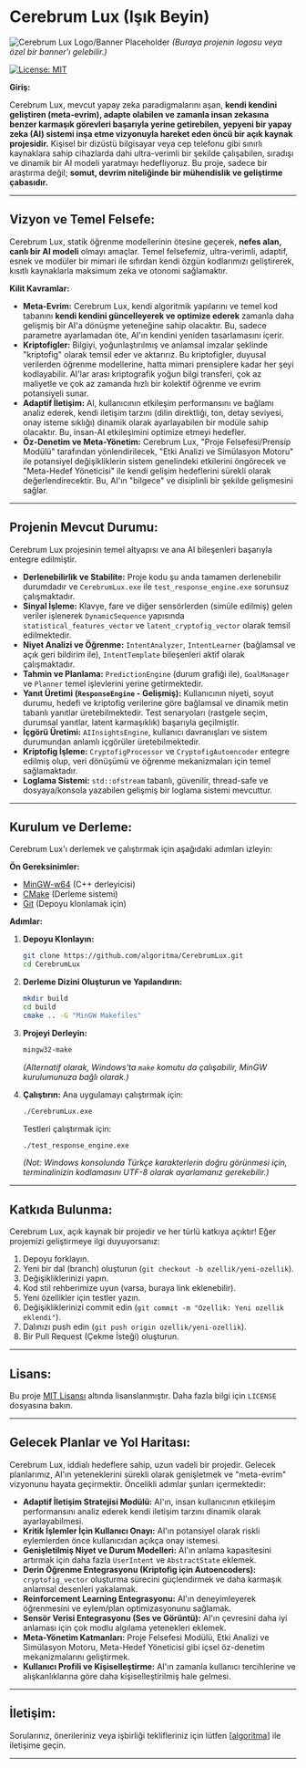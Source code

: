 # Cerebrum Lux (Işık Beyin)

![Cerebrum Lux Logo/Banner Placeholder](https://via.placeholder.com/150x50?text=Cerebrum+Lux+Logo) 
*(Buraya projenin logosu veya özel bir banner'ı gelebilir.)*

[![License: MIT](https://img.shields.io/badge/License-MIT-yellow.svg)](https://opensource.org/licenses/MIT)

**Giriş:**

Cerebrum Lux, mevcut yapay zeka paradigmalarını aşan, **kendi kendini geliştiren (meta-evrim), adapte olabilen ve zamanla insan zekasına benzer karmaşık görevleri başarıyla yerine getirebilen, yepyeni bir yapay zeka (AI) sistemi inşa etme vizyonuyla hareket eden öncü bir açık kaynak projesidir.** Kişisel bir dizüstü bilgisayar veya cep telefonu gibi sınırlı kaynaklara sahip cihazlarda dahi ultra-verimli bir şekilde çalışabilen, sıradışı ve dinamik bir AI modeli yaratmayı hedefliyoruz. Bu proje, sadece bir araştırma değil; **somut, devrim niteliğinde bir mühendislik ve geliştirme çabasıdır.**

---

## **Vizyon ve Temel Felsefe:**

Cerebrum Lux, statik öğrenme modellerinin ötesine geçerek, **nefes alan, canlı bir AI modeli** olmayı amaçlar. Temel felsefemiz, ultra-verimli, adaptif, esnek ve modüler bir mimari ile sıfırdan kendi özgün kodlarımızı geliştirerek, kısıtlı kaynaklarla maksimum zeka ve otonomi sağlamaktır.

**Kilit Kavramlar:**

*   **Meta-Evrim:** Cerebrum Lux, kendi algoritmik yapılarını ve temel kod tabanını **kendi kendini güncelleyerek ve optimize ederek** zamanla daha gelişmiş bir AI'a dönüşme yeteneğine sahip olacaktır. Bu, sadece parametre ayarlamadan öte, AI'ın kendini yeniden tasarlamasını içerir.
*   **Kriptofigler:** Bilgiyi, yoğunlaştırılmış ve anlamsal imzalar şeklinde "kriptofig" olarak temsil eder ve aktarırız. Bu kriptofigler, duyusal verilerden öğrenme modellerine, hatta mimari prensiplere kadar her şeyi kodlayabilir. AI'lar arası kriptografik yoğun bilgi transferi, çok az maliyetle ve çok az zamanda hızlı bir kolektif öğrenme ve evrim potansiyeli sunar.
*   **Adaptif İletişim:** AI, kullanıcının etkileşim performansını ve bağlamı analiz ederek, kendi iletişim tarzını (dilin direktliği, ton, detay seviyesi, onay isteme sıklığı) dinamik olarak ayarlayabilen bir modüle sahip olacaktır. Bu, insan-AI etkileşimini optimize etmeyi hedefler.
*   **Öz-Denetim ve Meta-Yönetim:** Cerebrum Lux, "Proje Felsefesi/Prensip Modülü" tarafından yönlendirilecek, "Etki Analizi ve Simülasyon Motoru" ile potansiyel değişikliklerin sistem genelindeki etkilerini öngörecek ve "Meta-Hedef Yöneticisi" ile kendi gelişim hedeflerini sürekli olarak değerlendirecektir. Bu, AI'ın "bilgece" ve disiplinli bir şekilde gelişmesini sağlar.

---

## **Projenin Mevcut Durumu:**

Cerebrum Lux projesinin temel altyapısı ve ana AI bileşenleri başarıyla entegre edilmiştir.

*   **Derlenebilirlik ve Stabilite:** Proje kodu şu anda tamamen derlenebilir durumdadır ve `CerebrumLux.exe` ile `test_response_engine.exe` sorunsuz çalışmaktadır.
*   **Sinyal İşleme:** Klavye, fare ve diğer sensörlerden (simüle edilmiş) gelen veriler işlenerek `DynamicSequence` yapısında `statistical_features_vector` ve `latent_cryptofig_vector` olarak temsil edilmektedir.
*   **Niyet Analizi ve Öğrenme:** `IntentAnalyzer`, `IntentLearner` (bağlamsal ve açık geri bildirim ile), `IntentTemplate` bileşenleri aktif olarak çalışmaktadır.
*   **Tahmin ve Planlama:** `PredictionEngine` (durum grafiği ile), `GoalManager` ve `Planner` temel işlevlerini yerine getirmektedir.
*   **Yanıt Üretimi (`ResponseEngine` - Gelişmiş):** Kullanıcının niyeti, soyut durumu, hedefi ve kriptofig verilerine göre bağlamsal ve dinamik metin tabanlı yanıtlar üretebilmektedir. Test senaryoları (rastgele seçim, durumsal yanıtlar, latent karmaşıklık) başarıyla geçilmiştir.
*   **İçgörü Üretimi:** `AIInsightsEngine`, kullanıcı davranışları ve sistem durumundan anlamlı içgörüler üretebilmektedir.
*   **Kriptofig İşleme:** `CryptofigProcessor` ve `CryptofigAutoencoder` entegre edilmiş olup, veri dönüşümü ve öğrenme mekanizmaları için temel sağlamaktadır.
*   **Loglama Sistemi:** `std::ofstream` tabanlı, güvenilir, thread-safe ve dosyaya/konsola yazabilen gelişmiş bir loglama sistemi mevcuttur.

---

## **Kurulum ve Derleme:**

Cerebrum Lux'ı derlemek ve çalıştırmak için aşağıdaki adımları izleyin:

**Ön Gereksinimler:**

*   [MinGW-w64](https://mingw-w64.org/doku.php) (C++ derleyicisi)
*   [CMake](https://cmake.org/download/) (Derleme sistemi)
*   [Git](https://git-scm.com/downloads) (Depoyu klonlamak için)

**Adımlar:**

1.  **Depoyu Klonlayın:**
    ```bash
    git clone https://github.com/algoritma/CerebrumLux.git
    cd CerebrumLux
    ```
2.  **Derleme Dizini Oluşturun ve Yapılandırın:**
    ```bash
    mkdir build
    cd build
    cmake .. -G "MinGW Makefiles"
    ```
3.  **Projeyi Derleyin:**
    ```bash
    mingw32-make
    ```
    *(Alternatif olarak, Windows'ta `make` komutu da çalışabilir, MinGW kurulumunuza bağlı olarak.)*

4.  **Çalıştırın:**
    Ana uygulamayı çalıştırmak için:
    ```bash
    ./CerebrumLux.exe
    ```
    Testleri çalıştırmak için:
    ```bash
    ./test_response_engine.exe
    ```
    *(Not: Windows konsolunda Türkçe karakterlerin doğru görünmesi için, terminalinizin kodlamasını UTF-8 olarak ayarlamanız gerekebilir.)*

---

## **Katkıda Bulunma:**

Cerebrum Lux, açık kaynak bir projedir ve her türlü katkıya açıktır! Eğer projemizi geliştirmeye ilgi duyuyorsanız:

1.  Depoyu forklayın.
2.  Yeni bir dal (branch) oluşturun (`git checkout -b ozellik/yeni-ozellik`).
3.  Değişikliklerinizi yapın.
4.  Kod stil rehberimize uyun (varsa, buraya link eklenebilir).
5.  Yeni özellikler için testler yazın.
6.  Değişikliklerinizi commit edin (`git commit -m "Ozellik: Yeni ozellik eklendi"`).
7.  Dalınızı push edin (`git push origin ozellik/yeni-ozellik`).
8.  Bir Pull Request (Çekme İsteği) oluşturun.

---

## **Lisans:**

Bu proje [MIT Lisansı](https://opensource.org/licenses/MIT) altında lisanslanmıştır. Daha fazla bilgi için `LICENSE` dosyasına bakın.

---

## **Gelecek Planlar ve Yol Haritası:**

Cerebrum Lux, iddialı hedeflere sahip, uzun vadeli bir projedir. Gelecek planlarımız, AI'ın yeteneklerini sürekli olarak genişletmek ve "meta-evrim" vizyonunu hayata geçirmektir. Öncelikli adımlar şunları içermektedir:

*   **Adaptif İletişim Stratejisi Modülü:** AI'ın, insan kullanıcının etkileşim performansını analiz ederek kendi iletişim tarzını dinamik olarak ayarlayabilmesi.
*   **Kritik İşlemler İçin Kullanıcı Onayı:** AI'ın potansiyel olarak riskli eylemlerden önce kullanıcıdan açıkça onay istemesi.
*   **Genişletilmiş Niyet ve Durum Modelleri:** AI'ın anlama kapasitesini artırmak için daha fazla `UserIntent` ve `AbstractState` eklemek.
*   **Derin Öğrenme Entegrasyonu (Kriptofig için Autoencoders):** `cryptofig_vector` oluşturma sürecini güçlendirmek ve daha karmaşık anlamsal desenleri yakalamak.
*   **Reinforcement Learning Entegrasyonu:** AI'ın deneyimleyerek öğrenmesini ve eylem/plan optimizasyonunu sağlamak.
*   **Sensör Verisi Entegrasyonu (Ses ve Görüntü):** AI'ın çevresini daha iyi anlaması için çok modlu algılama yetenekleri eklemek.
*   **Meta-Yönetim Katmanları:** Proje Felsefesi Modülü, Etki Analizi ve Simülasyon Motoru, Meta-Hedef Yöneticisi gibi içsel öz-denetim mekanizmalarını geliştirmek.
*   **Kullanıcı Profili ve Kişiselleştirme:** AI'ın zamanla kullanıcı tercihlerine ve alışkanlıklarına göre daha kişiselleştirilmiş hale gelmesi.

---

## **İletişim:**

Sorularınız, önerileriniz veya işbirliği teklifleriniz için lütfen [[algoritma](https://github.com/algoritma)] ile iletişime geçin.

---
